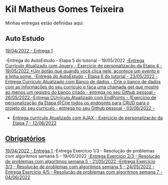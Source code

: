 # Kil Matheus Gomes Teixeira
Minhas entregas estão definidas aqui:
## Auto Estudo
<a href="https://github.com/Intelihub/Template_Aluno/blob/main/02_AUT_EST_ENTREGA/Coloque%20aqui%20as%20entregas%20do%20seu%20auto%20estudo.rtf"> 19/04/2022 - Entrega 1 </a>

-Entrega do AutoEstudo - Etapa 5 do tutorial - 19/05/2022 <a href="../GitHub\Modulo2\02_TUTORIAL\Semana 5\backend">
-Entrega Currículo Atualizado com Jquery - Exercício de personalização da Etapa 4 - 19/05/2022
    *Um botão que quando você clica nele, acontece um evento e a linha some. <a href="../Modulo2\03_AUT_EST_ENTREGA\Semana 5">
-Entrega do AutoEstudo - Etapa 6 do tutorial - 23/05/2022 <a href="../GitHub\Modulo2\02_TUTORIAL\Semana 6\backend">
-Entrega Currículo Atualizado com Banco de dados - Crie o banco de dados com as informações do seu currículo e faça uma chamada get que mostre ao menos um registro do banco criado - entrega no seu Github pessoal - 26/05/2022  <a href="../Modulo2\03_AUT_EST_ENTREGA\Semana 6">
-Entrega CUrrículo Atualizado com EndPoints - (Exercício de personalização da Etapa 6)Crie todos os endpoints para CRUD para o projeto do seu currículo - entrega no seu Github pessoal - 03/06/2022 - <a href="../Modulo2\03_AUT_EST_ENTREGA\Semana 7">
- Entrega currículo Atualizado com AJAX -  Exercício de personalização da Etapa 7 - 12/06/2022  <a href="../Modulo2\03_AUT_EST_ENTREGA\Semana 8">

## Obrigatórios
<a href="https://github.com/Intelihub/Template_Aluno/blob/main/03_EX_OBRIGATORIOS/Coloque%20aqui%20entregas%20de%20exerc%C3%ADcios%20obrigat%C3%B3rios.rtf"> 19/04/2022 - Entrega 1 </a>
-Entrega Exercício 1/3 - Resolução de problemas com algoritmos semana 5 - 19/05/2022 <a href=../Modulo2\04_AUT_EST_EX_OBRIGATORIOS\Semana5>
-Entrega Exercício 2/3 - Resolução de problemas com algoritmos semana 5 - 21/05/2022 <a href=../Modulo2\04_AUT_EST_EX_OBRIGATORIOS\Semana5>
-Entrega Exercício 3/3 - Resolução de problemas com algoritmos semana 5 - 24/05/2022 <a href=../Modulo2\04_AUT_EST_EX_OBRIGATORIOS\Semana5>
-Entrega Exercício 4/5 - Resolução de problemas com algoritmos semana 7 - 04/06/2022 <a href=../Modulo2\04_AUT_EST_EX_OBRIGATORIOS\Semana7>